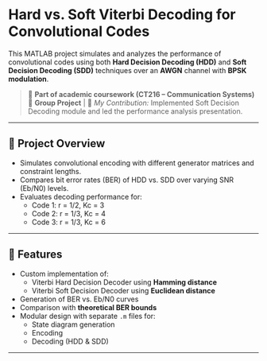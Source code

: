 # Hard vs. Soft Viterbi Decoding for Convolutional Codes

This MATLAB project simulates and analyzes the performance of convolutional codes using both **Hard Decision Decoding (HDD)** and **Soft Decision Decoding (SDD)** techniques over an **AWGN** channel with **BPSK modulation**.

> 📘 **Part of academic coursework (CT216 – Communication Systems)**  
> 👥 **Group Project** | 🎯 *My Contribution:* Implemented Soft Decision Decoding module and led the performance analysis presentation.

---

## 🧠 Project Overview

- Simulates convolutional encoding with different generator matrices and constraint lengths.
- Compares bit error rates (BER) of HDD vs. SDD over varying SNR (Eb/N0) levels.
- Evaluates decoding performance for:
  - Code 1: r = 1/2, Kc = 3  
  - Code 2: r = 1/3, Kc = 4  
  - Code 3: r = 1/3, Kc = 6

---

## 🚀 Features

- Custom implementation of:
  - Viterbi Hard Decision Decoder using **Hamming distance**
  - Viterbi Soft Decision Decoder using **Euclidean distance**
- Generation of BER vs. Eb/N0 curves
- Comparison with **theoretical BER bounds**
- Modular design with separate `.m` files for:
  - State diagram generation
  - Encoding
  - Decoding (HDD & SDD)

---
